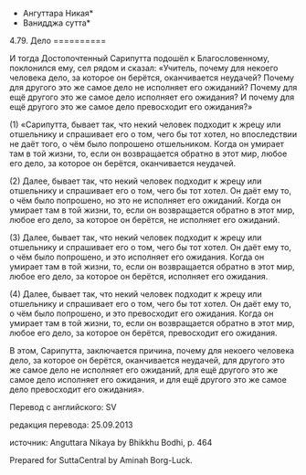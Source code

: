 * Ангуттара Никая*
* Ванидджа сутта*

4\.79\. Дело
\=\=\=\=\=\=\=\=\=\=

И тогда Достопочтенный Сарипутта подошёл к Благословенному, поклонился ему, сел рядом и сказал: «Учитель, почему для некоего человека дело, за которое он берётся, оканчивается неудачей? Почему для другого это же самое дело не исполняет его ожиданий? Почему для ещё другого это же самое дело исполняет его ожидания? И почему для ещё другого это же самое дело превосходит его ожидания?»

\(1\) «Сарипутта, бывает так, что некий человек подходит к жрецу или отшельнику и спрашивает его о том, чего бы тот хотел, но впоследствии не даёт того, о чём было попрошено отшельником\. Когда он умирает там в той жизни, то, если он возвращается обратно в этот мир, любое его дело, за которое он берётся, оканчивается неудачей\.

\(2\) Далее, бывает так, что некий человек подходит к жрецу или отшельнику и спрашивает его о том, чего бы тот хотел\. Он даёт ему то, о чём было попрошено, но это не исполняет его ожиданий\. Когда он умирает там в той жизни, то, если он возвращается обратно в этот мир, любое его дело, за которое он берётся, не исполняет его ожиданий\.

\(3\) Далее, бывает так, что некий человек подходит к жрецу или отшельнику и спрашивает его о том, чего бы тот хотел\. Он даёт ему то, о чём было попрошено, и это исполняет его ожидания\. Когда он умирает там в той жизни, то, если он возвращается обратно в этот мир, любое его дело, за которое он берётся, исполняет его ожидания\.

\(4\) Далее, бывает так, что некий человек подходит к жрецу или отшельнику и спрашивает его о том, чего бы тот хотел\. Он даёт ему то, о чём было попрошено, и это превосходит его ожидания\. Когда он умирает там в той жизни, то, если он возвращается обратно в этот мир, любое его дело, за которое он берётся, превосходит его ожидания\.

В этом, Сарипутта, заключается причина, почему для некоего человека дело, за которое он берётся, оканчивается неудачей, для другого это же самое дело не исполняет его ожиданий, для ещё другого это же самое дело исполняет его ожидания, и для ещё другого это же самое дело превосходит его ожидания»\.

Перевод с английского: SV

редакция перевода: 25\.09\.2013

источник: Anguttara Nikaya by Bhikkhu Bodhi, p\. 464

Prepared for SuttaCentral by Aminah Borg\-Luck\.